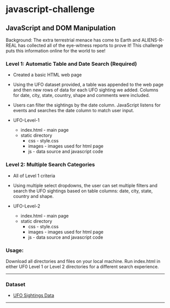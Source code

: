 # javascript-challenge
## JavaScript and DOM Manipulation

Background: The extra terrestrial menace has come to Earth and ALIENS-R-REAL has collected all of the eye-witness reports to prove it!  This challenge puts this information online for the world to see!  

### Level 1: Automatic Table and Date Search (Required)

* Created a basic HTML web page 

* Using the UFO dataset provided, a table was appended to the web page and then new rows of data for each UFO sighting we added.  Columns for date, city, state, country, shape and comments were included.

* Users can filter the sightings by the date column.  JavaScript listens for events and searches the date column to match user input.

* UFO-Level-1 
  - index.html - main page
  - static directory
    * css - style.css
    * images - images used for html page
    * js - data source and javascript code


### Level 2: Multiple Search Categories

* All of Level 1 criteria

* Using multiple select dropdowns, the user can set multiple filters and search the UFO sightings based on table columns: date, city, state, country and shape.

* UFO-Level-2 
  - index.html - main page
  - static directory
    * css - style.css
    * images - images used for html page
    * js - data source and javascript code

### Usage: 
Download all directories and files on your local machine.  Run index.html in either UF0 Level 1 or Level 2 directories for a different search experience.


- - -

### Dataset

* [UFO Sightings Data](StarterCode/static/js/data.js)

- - -